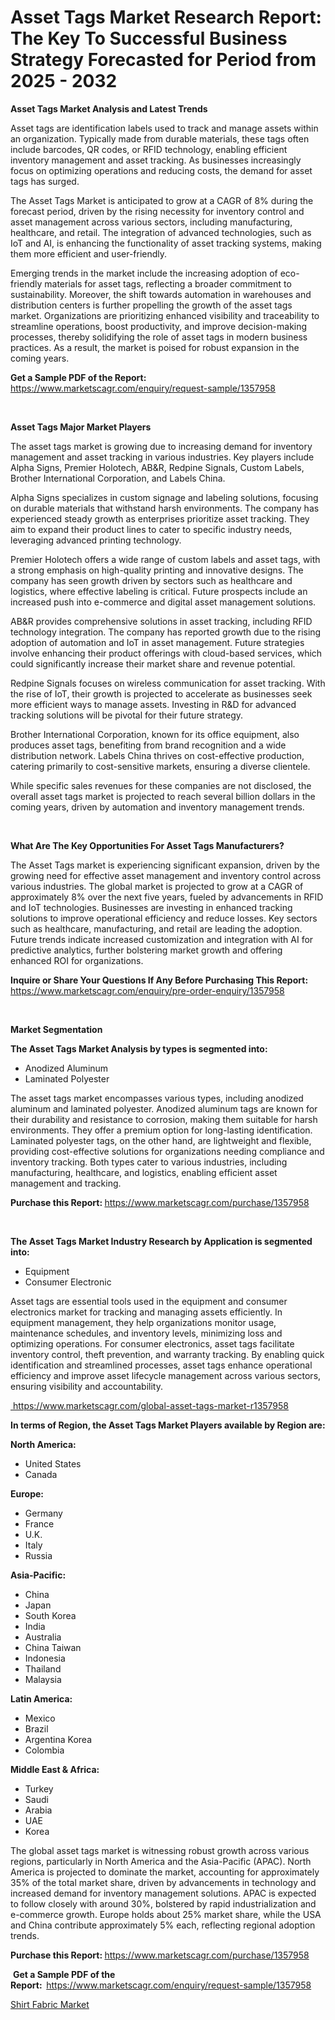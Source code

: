<p><h1>Asset Tags Market Research Report: The Key To Successful Business Strategy Forecasted for Period from 2025 - 2032</h1></p><p><strong>Asset Tags Market Analysis and Latest Trends</strong></p>
<p><p>Asset tags are identification labels used to track and manage assets within an organization. Typically made from durable materials, these tags often include barcodes, QR codes, or RFID technology, enabling efficient inventory management and asset tracking. As businesses increasingly focus on optimizing operations and reducing costs, the demand for asset tags has surged.</p><p>The Asset Tags Market is anticipated to grow at a CAGR of 8% during the forecast period, driven by the rising necessity for inventory control and asset management across various sectors, including manufacturing, healthcare, and retail. The integration of advanced technologies, such as IoT and AI, is enhancing the functionality of asset tracking systems, making them more efficient and user-friendly.</p><p>Emerging trends in the market include the increasing adoption of eco-friendly materials for asset tags, reflecting a broader commitment to sustainability. Moreover, the shift towards automation in warehouses and distribution centers is further propelling the growth of the asset tags market. Organizations are prioritizing enhanced visibility and traceability to streamline operations, boost productivity, and improve decision-making processes, thereby solidifying the role of asset tags in modern business practices. As a result, the market is poised for robust expansion in the coming years.</p></p>
<p><strong>Get a Sample PDF of the Report:&nbsp;</strong> <a href="https://www.marketscagr.com/enquiry/request-sample/1357958?utm_campaign=3562&utm_medium=2&utm_source=Github&utm_content=ia&utm_term=04042025&utm_id=asset-tags">https://www.marketscagr.com/enquiry/request-sample/1357958</a></p>
<p>&nbsp;</p>
<p><strong>Asset Tags Major Market Players</strong></p>
<p><p>The asset tags market is growing due to increasing demand for inventory management and asset tracking in various industries. Key players include Alpha Signs, Premier Holotech, AB&R, Redpine Signals, Custom Labels, Brother International Corporation, and Labels China.</p><p>Alpha Signs specializes in custom signage and labeling solutions, focusing on durable materials that withstand harsh environments. The company has experienced steady growth as enterprises prioritize asset tracking. They aim to expand their product lines to cater to specific industry needs, leveraging advanced printing technology.</p><p>Premier Holotech offers a wide range of custom labels and asset tags, with a strong emphasis on high-quality printing and innovative designs. The company has seen growth driven by sectors such as healthcare and logistics, where effective labeling is critical. Future prospects include an increased push into e-commerce and digital asset management solutions.</p><p>AB&R provides comprehensive solutions in asset tracking, including RFID technology integration. The company has reported growth due to the rising adoption of automation and IoT in asset management. Future strategies involve enhancing their product offerings with cloud-based services, which could significantly increase their market share and revenue potential.</p><p>Redpine Signals focuses on wireless communication for asset tracking. With the rise of IoT, their growth is projected to accelerate as businesses seek more efficient ways to manage assets. Investing in R&D for advanced tracking solutions will be pivotal for their future strategy.</p><p>Brother International Corporation, known for its office equipment, also produces asset tags, benefiting from brand recognition and a wide distribution network. Labels China thrives on cost-effective production, catering primarily to cost-sensitive markets, ensuring a diverse clientele.</p><p>While specific sales revenues for these companies are not disclosed, the overall asset tags market is projected to reach several billion dollars in the coming years, driven by automation and inventory management trends.</p></p>
<p>&nbsp;</p>
<p><strong>What Are The Key Opportunities For Asset Tags Manufacturers?</strong></p>
<p><p>The Asset Tags market is experiencing significant expansion, driven by the growing need for effective asset management and inventory control across various industries. The global market is projected to grow at a CAGR of approximately 8% over the next five years, fueled by advancements in RFID and IoT technologies. Businesses are investing in enhanced tracking solutions to improve operational efficiency and reduce losses. Key sectors such as healthcare, manufacturing, and retail are leading the adoption. Future trends indicate increased customization and integration with AI for predictive analytics, further bolstering market growth and offering enhanced ROI for organizations.</p></p>
<p><strong>Inquire or Share Your Questions If Any Before Purchasing This Report:</strong> <a href="https://www.marketscagr.com/enquiry/pre-order-enquiry/1357958?utm_campaign=3562&utm_medium=2&utm_source=Github&utm_content=ia&utm_term=04042025&utm_id=asset-tags">https://www.marketscagr.com/enquiry/pre-order-enquiry/1357958</a></p>
<p>&nbsp;</p>
<p><strong>Market Segmentation</strong></p>
<p><strong>The Asset Tags Market Analysis by types is segmented into:</strong></p>
<p><ul><li>Anodized Aluminum</li><li>Laminated Polyester</li></ul></p>
<p><p>The asset tags market encompasses various types, including anodized aluminum and laminated polyester. Anodized aluminum tags are known for their durability and resistance to corrosion, making them suitable for harsh environments. They offer a premium option for long-lasting identification. Laminated polyester tags, on the other hand, are lightweight and flexible, providing cost-effective solutions for organizations needing compliance and inventory tracking. Both types cater to various industries, including manufacturing, healthcare, and logistics, enabling efficient asset management and tracking.</p></p>
<p><strong>Purchase this Report:&nbsp;</strong><a href="https://www.marketscagr.com/purchase/1357958?utm_campaign=3562&utm_medium=2&utm_source=Github&utm_content=ia&utm_term=04042025&utm_id=asset-tags">https://www.marketscagr.com/purchase/1357958</a></p>
<p>&nbsp;</p>
<p><strong>The Asset Tags Market Industry Research by Application is segmented into:</strong></p>
<p><ul><li>Equipment</li><li>Consumer Electronic</li></ul></p>
<p><p>Asset tags are essential tools used in the equipment and consumer electronics market for tracking and managing assets efficiently. In equipment management, they help organizations monitor usage, maintenance schedules, and inventory levels, minimizing loss and optimizing operations. For consumer electronics, asset tags facilitate inventory control, theft prevention, and warranty tracking. By enabling quick identification and streamlined processes, asset tags enhance operational efficiency and improve asset lifecycle management across various sectors, ensuring visibility and accountability.</p></p>
<p><a href="https://www.marketscagr.com/global-asset-tags-market-r1357958?utm_campaign=3562&utm_medium=2&utm_source=Github&utm_content=ia&utm_term=04042025&utm_id=asset-tags">&nbsp;https://www.marketscagr.com/global-asset-tags-market-r1357958</a></p>
<p><strong>In terms of Region, the Asset Tags Market Players available by Region are:</strong></p>
<p>
    <p> <strong> North America: </strong>
        <ul>
            <li>United States</li>
            <li>Canada</li>
        </ul>
        </p> 
    <p> <strong> Europe: </strong>
        <ul>
            <li>Germany</li>
            <li>France</li>
            <li>U.K.</li>
            <li>Italy</li>
            <li>Russia</li>
        </ul>
        </p> 
    <p> <strong> Asia-Pacific: </strong>
        <ul>
            <li>China</li>
            <li>Japan</li>
            <li>South Korea</li>
            <li>India</li>
            <li>Australia</li>
            <li>China Taiwan</li>
            <li>Indonesia</li>
            <li>Thailand</li>
            <li>Malaysia</li>
        </ul>
        </p> 
    <p> <strong> Latin America: </strong>
        <ul>
            <li>Mexico</li>
            <li>Brazil</li>
            <li>Argentina Korea</li>
            <li>Colombia</li>
        </ul>
        </p> 
    <p> <strong> Middle East & Africa: </strong>
        <ul>
            <li>Turkey</li>
            <li>Saudi</li>
            <li>Arabia</li>
            <li>UAE</li>
            <li>Korea</li>
        </ul>
    </p>
    </p>
<p><p>The global asset tags market is witnessing robust growth across various regions, particularly in North America and the Asia-Pacific (APAC). North America is projected to dominate the market, accounting for approximately 35% of the total market share, driven by advancements in technology and increased demand for inventory management solutions. APAC is expected to follow closely with around 30%, bolstered by rapid industrialization and e-commerce growth. Europe holds about 25% market share, while the USA and China contribute approximately 5% each, reflecting regional adoption trends.</p></p>
<p><strong>Purchase this Report: </strong><a href="https://www.marketscagr.com/purchase/1357958?utm_campaign=3562&utm_medium=2&utm_source=Github&utm_content=ia&utm_term=04042025&utm_id=asset-tags">https://www.marketscagr.com/purchase/1357958</a></p>
<p>&nbsp;<strong>Get a Sample PDF of the Report:&nbsp;&nbsp;</strong><a href="https://www.marketscagr.com/enquiry/request-sample/1357958?utm_campaign=3562&utm_medium=2&utm_source=Github&utm_content=ia&utm_term=04042025&utm_id=asset-tags">https://www.marketscagr.com/enquiry/request-sample/1357958</a></p>
<p><strong></strong></p>
<p><p><a href="https://github.com/naulasulakr0/Market-Research-Report-List-1/blob/main/shirt-fabric-market.md?utm_campaign=3562&utm_medium=2&utm_source=Github&utm_content=ia&utm_term=04042025&utm_id=asset-tags">Shirt Fabric Market</a></p></p>